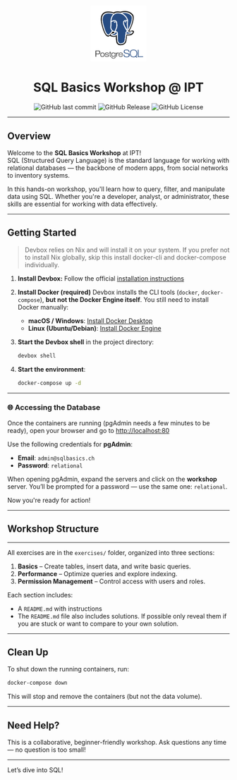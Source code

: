 <div align="center">

<img src="./assets/img/postgres-logo.png" alt="SQL Basics" width="25%" />

# SQL Basics Workshop @ IPT

![GitHub last commit](https://img.shields.io/github/last-commit/f4z3r/vault-workshop)
![GitHub Release](https://img.shields.io/github/v/release/f4z3r/vault-workshop)
![GitHub License](https://img.shields.io/github/license/f4z3r/vault-workshop)

</div>


---

## Overview

Welcome to the **SQL Basics Workshop** at IPT!  
SQL (Structured Query Language) is the standard language for working with relational databases — the backbone of modern apps, from social networks to inventory systems.

In this hands-on workshop, you'll learn how to query, filter, and manipulate data using SQL. Whether you're a developer, analyst, or administrator, these skills are essential for working with data effectively.

---

## Getting Started

   > Devbox relies on Nix and will install it on your system. If you prefer not to install Nix globally, skip this install docker-cli and docker-compose individually.

1. **Install Devbox:** Follow the official [installation instructions](https://www.jetpack.io/devbox/docs/install)

2. **Install Docker (required)**
   Devbox installs the CLI tools (`docker`, `docker-compose`), **but not the Docker Engine itself**.
   You still need to install Docker manually:

   - **macOS / Windows**: [Install Docker Desktop](https://www.docker.com/products/docker-desktop)
   - **Linux (Ubuntu/Debian)**: [Install Docker Engine](https://docs.docker.com/engine/install/ubuntu/)

3. **Start the Devbox shell** in the project directory:

   ```bash
   devbox shell
   ```

4. **Start the environment**:

   ```bash
   docker-compose up -d
   ```

---
### 🌐 Accessing the Database

Once the containers are running (pgAdmin needs a few minutes to be ready), open your browser and go to [http://localhost:80](http://localhost:80)

Use the following credentials for **pgAdmin**:

- **Email**: `admin@sqlbasics.ch`
- **Password**: `relational`

When opening pgAdmin, expand the servers and click on the **workshop** server.
You’ll be prompted for a password — use the same one: `relational`.

Now you're ready for action!

---

## Workshop Structure
---

All exercises are in the `exercises/` folder, organized into three sections:

1. **Basics** – Create tables, insert data, and write basic queries.
2. **Performance** – Optimize queries and explore indexing.
3. **Permission Management** – Control access with users and roles.

Each section includes:

- A `README.md` with instructions
- The `README.md` file also includes solutions. If possible only reveal them if you are stuck or want to compare to your own solution.

---

## Clean Up

To shut down the running containers, run:

```bash
docker-compose down
```

This will stop and remove the containers (but not the data volume).

---

## Need Help?

This is a collaborative, beginner-friendly workshop.
Ask questions any time — no question is too small!

---

Let’s dive into SQL!
